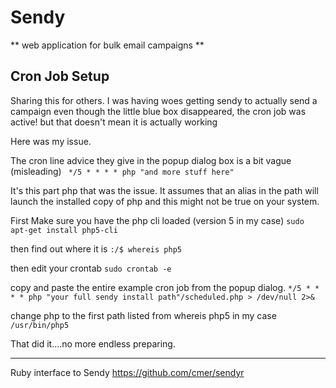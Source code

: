 
# Sendy
** web application for bulk email campaigns **

## Cron Job Setup



Sharing this for others. I was having woes getting sendy to actually send a campaign even though the little blue box disappeared, the cron job was active! but that doesn't mean it is actually working

Here was my issue.

The cron line advice they give in the popup dialog box is a bit vague (misleading) ``` */5 * * * * php "and more stuff here"```

It's this part php that was the issue. It assumes that an alias in the path will launch the installed copy of php and this might not be true on your system.

First Make sure you have the php cli loaded (version 5 in my case) ``` sudo apt-get install php5-cli ```

then find out where it is ``` :/$ whereis php5 ```

then edit your crontab ``` sudo crontab -e ```

copy and paste the entire example cron job from the popup dialog. ``` */5 * * * * php "your full sendy install path"/scheduled.php > /dev/null 2>& ```

change php to the first path listed from whereis php5 in my case ``` /usr/bin/php5 ```

That did it....no more endless preparing.

-----------
Ruby interface to Sendy
https://github.com/cmer/sendyr
